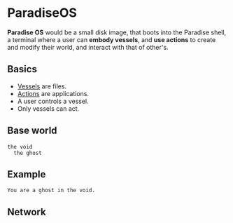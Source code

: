 # ParadiseOS

**Paradise OS** would be a small disk image, that boots into the Paradise shell, a terminal where a user can **embody vessels**, and **use actions** to create and modify their world, and interact with that of other's.

## Basics
- [Vessels](https://github.com/hundredrabbits/Paradise/blob/master/desktop/server/vessel.js) are files.
- [Actions](https://github.com/hundredrabbits/Paradise/blob/master/desktop/server/vessel.js) are applications.
- A user controls a vessel.
- Only vessels can act.

## Base world

```
the void
  the ghost
```

## Example

```
You are a ghost in the void.
```

## Network

